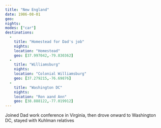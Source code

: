 ```yaml
---
title: "New England"
date: 1986-08-01
geo:
nights:
modes: ["car"]
destinations:
  -
    title: "Homestead for Dad's job"
    nights:
    location: "Homestead"
    geo: [37.997042,-79.830362]
  -
    title: "Williamsburg"
    nights:
    location: "Colonial Williamsburg"
    geo: [37.279215,-76.69876]
  -
    title: "Washington DC"
    nights:
    location: "Ron aand Ann"
    geo: [38.888122,-77.019912]
---
```


Joined Dad work conference in Virginia, then drove onward to Washington DC, stayed with Kuhlman relatives
